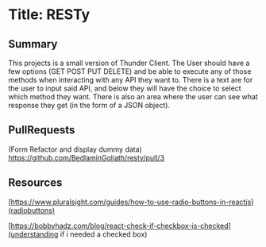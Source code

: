 # Title: RESTy

## Summary

This projects is a small version of Thunder Client. The User should have a few options (GET POST PUT DELETE) and be able to execute any of those methods when interacting with any API they want to. There is a text are for the user to input said API, and below they will have the choice to select which method they want. There is also an area where the user can see what response they get (in the form of a JSON object).

## PullRequests

(Form Refactor and display dummy data)
https://github.com/BedlaminGoliath/resty/pull/3

## Resources

[https://www.pluralsight.com/guides/how-to-use-radio-buttons-in-reactjs](radiobuttons)

[https://bobbyhadz.com/blog/react-check-if-checkbox-is-checked](understanding if i needed a checked box)
